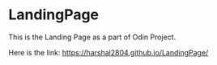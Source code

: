# LandingPage
This is the Landing Page as a part of Odin Project.

Here is the link: https://harshal2804.github.io/LandingPage/
